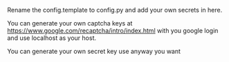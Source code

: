 Rename the config.template to config.py and add your own secrets in here.

You can generate your own captcha keys at https://www.google.com/recaptcha/intro/index.html with you google login and use localhost as your host.

You can generate your own secret key use anyway you want